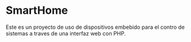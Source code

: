 # SmartHome
Este es un proyecto de uso de dispositivos embebido para el contro de sistemas a traves de una interfaz web con PHP.
